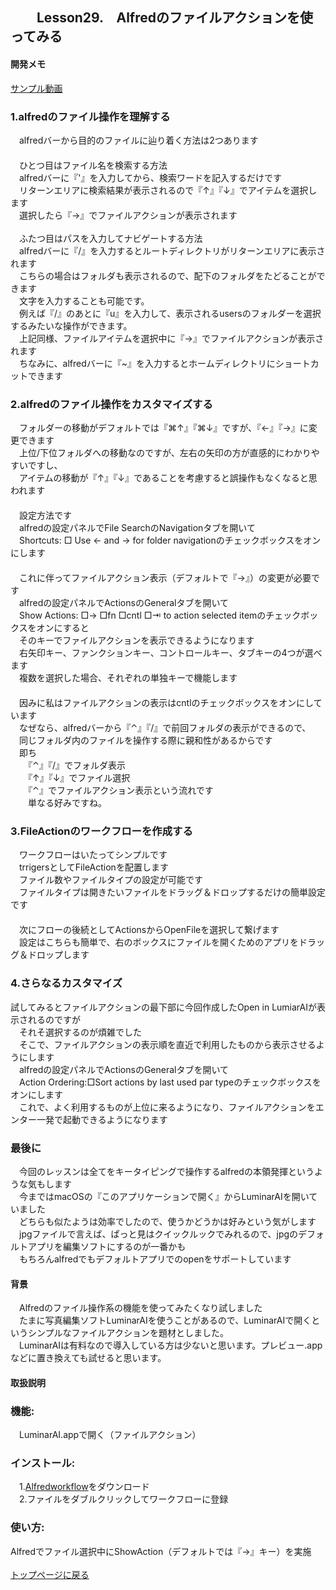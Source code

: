 ## 　　Lesson29.　Alfredのファイルアクションを使ってみる  
#### 開発メモ

[サンプル動画](https://user-images.githubusercontent.com/40127279/126054996-3003dc96-eb11-4521-a336-76e790c7b97c.mp4)

### 1.alfredのファイル操作を理解する
　alfredバーから目的のファイルに辿り着く方法は2つあります
<br>　
<br>　ひとつ目はファイル名を検索する方法
<br>　alfredバーに『'』を入力してから、検索ワードを記入するだけです
<br>　リターンエリアに検索結果が表示されるので『↑』『↓』でアイテムを選択します
<br>　選択したら『→』でファイルアクションが表示されます　
<br>
<br>　ふたつ目はパスを入力してナビゲートする方法
<br>　alfredバーに『/』を入力するとルートディレクトリがリターンエリアに表示されます
<br>　こちらの場合はフォルダも表示されるので、配下のフォルダをたどることができます
<br>　文字を入力することも可能です。
<br>　例えば『/』のあとに『u』を入力して、表示されるusersのフォルダーを選択するみたいな操作ができます。
<br>　上記同様、ファイルアイテムを選択中に『→』でファイルアクションが表示されます
<br>　ちなみに、alfredバーに『~』を入力するとホームディレクトリにショートカットできます
### 2.alfredのファイル操作をカスタマイズする
　フォルダーの移動がデフォルトでは『⌘↑』『⌘↓』ですが、『←』『→』に変更できます
<br>　上位/下位フォルダへの移動なのですが、左右の矢印の方が直感的にわかりやすいですし、
<br>　アイテムの移動が『↑』『↓』であることを考慮すると誤操作もなくなると思われます
<br>　
<br>　設定方法です
<br>　alfredの設定パネルでFile SearchのNavigationタブを開いて
<br>　Shortcuts: □ Use ← and → for folder navigationのチェックボックスをオンにします
<br>　
<br>　これに伴ってファイルアクション表示（デフォルトで『→』）の変更が必要です
<br>　alfredの設定パネルでActionsのGeneralタブを開いて
<br>　Show Actions: □→ □fn □cntl □⇥ to action selected itemのチェックボックスをオンにすると
<br>　そのキーでファイルアクションを表示できるようになります
<br>　右矢印キー、ファンクションキー、コントロールキー、タブキーの4つが選べます
<br>　複数を選択した場合、それぞれの単独キーで機能します
<br>　　
<br>　因みに私はファイルアクションの表示はcntlのチェックボックスをオンにしています
<br>　なぜなら、alfredバーから『⌃』『/』で前回フォルダの表示ができるので、
<br>　同じフォルダ内のファイルを操作する際に親和性があるからです
<br>　即ち
<br>　　『⌃』『/』でフォルダ表示
<br>　　『↑』『↓』でファイル選択
<br>　　『⌃』でファイルアクション表示という流れです
<br>　　単なる好みですね。
### 3.FileActionのワークフローを作成する
　ワークフローはいたってシンプルです
<br>　trrigersとしてFileActionを配置します
<br>　ファイル数やファイルタイプの設定が可能です
<br>　ファイルタイプは開きたいファイルをドラッグ＆ドロップするだけの簡単設定です
<br>　
<br>　次にフローの後続としてActionsからOpenFileを選択して繋げます
<br>　設定はこちらも簡単で、右のボックスにファイルを開くためのアプリをドラッグ＆ドロップします
### 4.さらなるカスタマイズ
  試してみるとファイルアクションの最下部に今回作成したOpen in LumiarAIが表示されるのですが
<br>　それそ選択するのが煩雑でした
<br>　そこで、ファイルアクションの表示順を直近で利用したものから表示させるようにします
<br>　alfredの設定パネルでActionsのGeneralタブを開いて
<br>　Action Ordering:□Sort actions by last used par typeのチェックボックスをオンにします
<br>　これで、よく利用するものが上位に来るようになり、ファイルアクションをエンター一発で起動できるようになります　
### 最後に
　今回のレッスンは全てをキータイピングで操作するalfredの本領発揮というような気もします
<br>　今まではmacOSの『このアプリケーションで開く』からLuminarAIを開いていました
<br>　どちらも似たようは効率でしたので、使うかどうかは好みという気がします
<br>　jpgファイルで言えば、ぱっと見はクイックルックでみれるので、jpgのデフォルトアプリを編集ソフトにするのが一番かも
<br>　もちろんalfredでもデフォルトアプリでのopenをサポートしています
<br>
#### 背景
　Alfredのファイル操作系の機能を使ってみたくなり試しました
<br>　たまに写真編集ソフトLuminarAIを使うことがあるので、LuminarAIで開くというシンプルなファイルアクションを題材としました。
<br>　LuminarAIは有料なので導入している方は少ないと思います。プレビュー.appなどに置き換えても試せると思います。
#### 取扱説明
### 機能:
　LuminarAI.appで開く（ファイルアクション）
### インストール:
　1.[Alfredworkflow](https://github.com/KitanoTamotsu/fileaction/releases/download/1.0/Open.in.Luminar.AI.alfredworkflow.zip)をダウンロード 
<br>　2.ファイルをダブルクリックしてワークフローに登録
### 使い方:
  Alfredでファイル選択中にShowAction（デフォルトでは『→』キー）を実施
<br>
<br>
[トップページに戻る](https://kitanotamotsu.github.io/)

